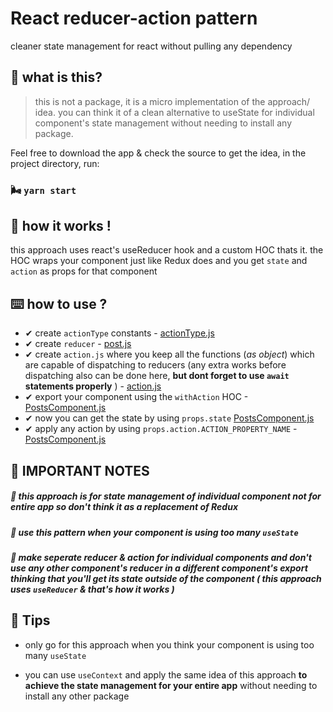 # React reducer-action pattern

cleaner state management for react without pulling any dependency

## 🌈 what is this?

> this is not a package, it is a micro implementation of the approach/ idea. you can think it of a clean alternative to useState for individual component's state management without needing to install any package.

Feel free to download the app & check the source to get the idea, in the project directory, run:

### 🌬 `yarn start`

##  🤖  how it works !

this approach uses react's useReducer hook and a custom HOC thats it.
the HOC wraps your component just like Redux does and you get `state` and `action` as props for that component

## ⌨️ how to use ?
- ✔ create `actionType` constants - [actionType.js](https://github.com/devsrv/react-reducer-action-pattern/blob/47dbb94d53d6dbae3b9f78ee05242857d6dc9ccf/src/components/posts/actions/actionType.js#L1)
- ✔ create `reducer` - [post.js](https://github.com/devsrv/react-reducer-action-pattern/blob/master/src/components/posts/reducer/Post.js)
- ✔ create `action.js` where you keep all the functions (_as object_) which are capable of dispatching to reducers (any extra works before dispatching also can be done here, __but dont forget to use `await` statements properly__ ) - [action.js](https://github.com/devsrv/react-reducer-action-pattern/blob/47dbb94d53d6dbae3b9f78ee05242857d6dc9ccf/src/components/posts/actions/action.js#L5)
- ✔ export your component using the `withAction` HOC - [PostsComponent.js](https://github.com/devsrv/react-reducer-action-pattern/blob/47dbb94d53d6dbae3b9f78ee05242857d6dc9ccf/src/components/posts/PostsComponent.js#L44)
- ✔ now you can get the state by using `props.state` [PostsComponent.js](https://github.com/devsrv/react-reducer-action-pattern/blob/47dbb94d53d6dbae3b9f78ee05242857d6dc9ccf/src/components/posts/PostsComponent.js#L20)
- ✔ apply any action by using `props.action.ACTION_PROPERTY_NAME` - [PostsComponent.js](https://github.com/devsrv/react-reducer-action-pattern/blob/47dbb94d53d6dbae3b9f78ee05242857d6dc9ccf/src/components/posts/PostsComponent.js#L16)

## 📑 IMPORTANT NOTES

##### 🚫 this approach is for state management of individual component not for entire app so don't think it as a replacement of Redux

##### 🚫 use this pattern when your component is using too many `useState`
 
##### 🚫 make seperate reducer & action for individual components and don't use any other component's reducer in a different component's export thinking that you'll get its state outside of the component ( this approach uses `useReducer` & that's how it works )

## 🎯 Tips
- only go for this approach when you think your component is using too many `useState`

- you can use `useContext` and apply the same idea of this approach __to achieve the state management for your entire app__ without needing to install any other package



